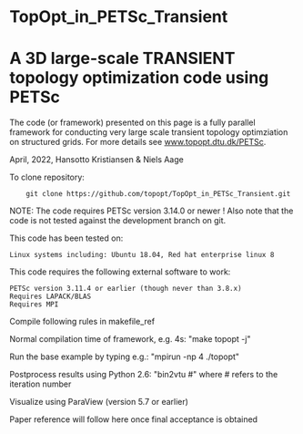 # TopOpt_in_PETSc_Transient

A 3D large-scale TRANSIENT topology optimization code using PETSc
===============

The code (or framework) presented on this page is a fully parallel framework for conducting very large scale transient topology optimziation on structured grids. For more details see www.topopt.dtu.dk/PETSc.

April, 2022, Hansotto Kristiansen & Niels Aage

To clone repository:

        git clone https://github.com/topopt/TopOpt_in_PETSc_Transient.git

NOTE: The code requires PETSc version 3.14.0 or newer ! Also note that the code is not tested against the development branch on git.

This code has been tested on:

    Linux systems including: Ubuntu 18.04, Red hat enterprise linux 8

This code requires the following external software to work:

    PETSc version 3.11.4 or earlier (though never than 3.8.x)
    Requires LAPACK/BLAS
    Requires MPI

Compile following rules in makefile_ref

Normal compilation time of framework, e.g. 4s: "make topopt -j"

Run the base example by typing e.g.: "mpirun -np 4 ./topopt"

Postprocess results using Python 2.6: "bin2vtu #" where # refers to the iteration number

Visualize using ParaView (version 5.7 or earlier)

Paper reference will follow here once final acceptance is obtained
